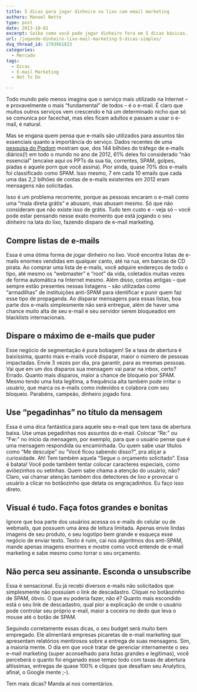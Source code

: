 ```yaml
---
title: 5 dicas para jogar dinheiro no lixo com email marketing
authors: Manoel Netto
type: post
date: 2013-10-01
excerpt: Saiba como você pode jogar dinheiro fora em 5 dicas básicas.
url: /jogando-dinheiro-lixo-mail-marketing-5-dicas-simples/
dsq_thread_id: 1793961823
categories:
  - Mercado
tags:
  - Dicas
  - E-mail Marketing
  - Not To Do

---
```

Todo mundo pelo menos imagina que o serviço mais utilizado na Internet &#8211; e provavelmente o mais &#8220;fundamental&#8221; de todos &#8211; é o e-mail. É claro que muitos outros serviços vem crescendo e há um determinado nicho que só se comunica por facechat, mas eles ficam adultos e passam a usar o e-mail, é natural.

Mas se engana quem pensa que e-mails são utilizados para assuntos tão essenciais quanto a importância do serviço. Dados recentes de uma <a title="Internet in numbers : 2012" href="http://royal.pingdom.com/2013/01/16/internet-2012-in-numbers/" target="_blank">pesquisa do Pigdom</a> mostram que, dos 144 bilhões do tráfego de e-mails diários(!) em todo o mundo no ano de 2012, 61% deles foi considerado &#8220;não essencial&#8221; (encaixe aqui os PPTs da sua tia, correntes, SPAM, golpes, piadas e aquele porn que você assina). Pior ainda, quase 70% dos e-mails foi classificado como SPAM. Isso mesmo, 7 em cada 10 emails que cada uma das 2,2 bilhões de contas de e-mails existentes em 2012 eram mensagens não solicitadas.

Isso é um problema recorrente, porque as pessoas encaram o e-mail como uma &#8220;mala direta grátis&#8221; e abusam, mas abusam mesmo. Só que não consideram que não existe isso de grátis. Tudo tem custo e &#8211; veja só &#8211; você pode estar pensando nesse exato momento que está jogando o seu dinheiro na lata do lixo, fazendo disparo de e-mail marketing.

## Compre listas de e-mails

Essa é uma ótima forma de jogar dinheiro no lixo. Você encontra listas de e-mails enormes vendidas em qualquer canto, até na rua, em bancas de CD pirata. Ao comprar uma lista de e-mails, você adquire endereços de todo o tipo, até mesmo os &#8220;webmaster&#8221; e &#8220;root&#8221; da vida, coletados muitas vezes de forma automática na Internet mesmo. Além disso, contas antigas &#8211; que sempre estão presentes nessas listagens &#8211; são utilizadas como &#8220;armadilhas&#8221; de instituições anti-SPAM para identificar e punir quem faz esse tipo de propaganda. Ao disparar mensagens para essas listas, boa parte dos e-mails simplesmente não será entregue, além de haver uma chance muito alta de seu e-mail e seu servidor serem bloqueados em blacklists internacionais.

## Dispare o máximo de e-mails que puder

Esse negócio de segmentação é pura bobagem! Se a taxa de abertura é baixíssima, quanto mais e-mails você disparar, maior o número de pessoas impactadas. Envie 3 vezes por dia, pra garantir, para as mesmas pessoas. Vai que em um dos disparos sua mensagem vai parar na inbox, certo? Errado. Quanto mais disparos, maior a chance de bloqueio por SPAM. Mesmo tendo uma lista legítima, a frequência alta também pode irritar o usuário, que marca os e-mails como indevidos e colabora com seu bloqueio. Parabéns, campeão, dinheiro jogado fora.

## Use &#8220;pegadinhas&#8221; no título da mensagem

Essa é uma dica fantástica para aquele seu e-mail que tem taxa de abertura baixa. Use umas pegadinhas nos assuntos do e-mail. Colocar &#8220;Re:&#8221; ou &#8220;Fw:&#8221; no início da mensagem, por exemplo, para que o usuário pense que é uma mensagem respondida ou encaminhada. Ou quem sabe usar títulos como &#8220;Me desculpe&#8221; ou &#8220;Você ficou sabendo disso?&#8221;, pra atiçar a curiosidade. Ah! Tem também aquela &#8220;Segue o orçamento solicitado&#8221;. Essa é batata! Você pode também tentar colocar caracteres especiais, como aviõezinhos ou setinhas. Quem sabe chama a atenção do usuário, não? Claro, vai chamar atenção também dos detectores de lixo e provocar o usuário a clicar no botãozinho que delata os engraçadinhos. Eu faço isso direto.

## Visual é tudo. Faça fotos grandes e bonitas

Ignore que boa parte dos usuários acessa os e-mails do celular ou de webmails, que possuem uma área de leitura limitada. Apenas envie lindas imagens de seu produto, o seu logotipo bem grande e esqueça esse negócio de enviar texto. Texto é ruim, cai nos algoritmos dos anti-SPAM, mande apenas imagens enormes e mostre como você entende de e-mail marketing e sabe mesmo como torrar o seu orçamento.

## Não perca seu assinante. Esconda o unsubscribe

Essa é sensacional. Eu já recebi diversos e-mails não solicitados que simplesmente não possuíam o link de descadastro. Cliquei no botãozinho de SPAM, óbvio. O que eu poderia fazer, não é? Quanto mais escondido está o seu link de descadastro, qual pior a explicação de onde o usuário pode controlar seu próprio e-mail, maior a coceira no dedo que leva o mouse até o botão de SPAM.

Seguindo corretamente essas dicas, o seu budget será muito bem empregado. Ele alimentará empresas picaretas de e-mail marketing que apresentam relatórios mentirosos sobre a entrega de suas mensagens. Sim, a maioria mente. O dia em que você tratar de gerenciar internamente o seu e-mail marketing (super aconselhado para listas grandes e legítimas), você perceberá o quanto foi enganado esse tempo todo com taxas de abertura altíssimas, entregas de quase 100% e cliques que desafiam seu Analytics, afinal, o Google mente ;-).

Tem mais dicas? Manda aí nos comentários.